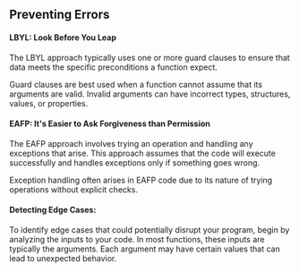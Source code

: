 ## Preventing Errors

#### LBYL: Look Before You Leap

The LBYL approach typically uses one or more guard clauses to ensure that data meets 
the specific preconditions a function expect.

Guard clauses are best used when a function cannot assume that its arguments are valid. 
Invalid arguments can have incorrect types, structures, values, or properties.

#### EAFP: It's Easier to Ask Forgiveness than Permission

The EAFP approach involves trying an operation and handling any exceptions that arise. 
This approach assumes that the code will execute successfully and handles exceptions only 
if something goes wrong. 

Exception handling often arises in EAFP code due to its nature of trying operations without explicit checks.

#### Detecting Edge Cases:

To identify edge cases that could potentially disrupt your program, begin by analyzing the 
inputs to your code. In most functions, these inputs are typically the arguments. Each 
argument may have certain values that can lead to unexpected behavior.
